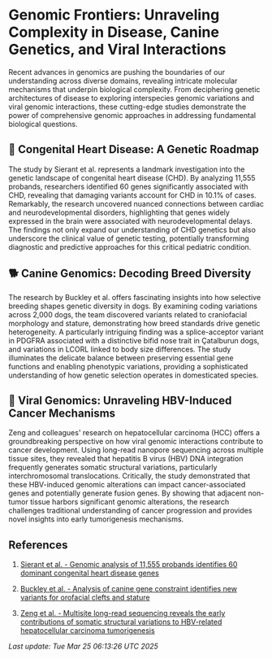 # Genomic Frontiers: Unraveling Complexity in Disease, Canine Genetics, and Viral Interactions

Recent advances in genomics are pushing the boundaries of our understanding across diverse domains, revealing intricate molecular mechanisms that underpin biological complexity. From deciphering genetic architectures of disease to exploring interspecies genomic variations and viral genomic interactions, these cutting-edge studies demonstrate the power of comprehensive genomic approaches in addressing fundamental biological questions.

## 🧬 Congenital Heart Disease: A Genetic Roadmap

The study by Sierant et al. represents a landmark investigation into the genetic landscape of congenital heart disease (CHD). By analyzing 11,555 probands, researchers identified 60 genes significantly associated with CHD, revealing that damaging variants account for CHD in 10.1% of cases. Remarkably, the research uncovered nuanced connections between cardiac and neurodevelopmental disorders, highlighting that genes widely expressed in the brain were associated with neurodevelopmental delays. The findings not only expand our understanding of CHD genetics but also underscore the clinical value of genetic testing, potentially transforming diagnostic and predictive approaches for this critical pediatric condition.

## 🐕 Canine Genomics: Decoding Breed Diversity

The research by Buckley et al. offers fascinating insights into how selective breeding shapes genetic diversity in dogs. By examining coding variations across 2,000 dogs, the team discovered variants related to craniofacial morphology and stature, demonstrating how breed standards drive genetic heterogeneity. A particularly intriguing finding was a splice-acceptor variant in PDGFRA associated with a distinctive bifid nose trait in Çatalburun dogs, and variations in LCORL linked to body size differences. The study illuminates the delicate balance between preserving essential gene functions and enabling phenotypic variations, providing a sophisticated understanding of how genetic selection operates in domesticated species.

## 🦠 Viral Genomics: Unraveling HBV-Induced Cancer Mechanisms

Zeng and colleagues' research on hepatocellular carcinoma (HCC) offers a groundbreaking perspective on how viral genomic interactions contribute to cancer development. Using long-read nanopore sequencing across multiple tissue sites, they revealed that hepatitis B virus (HBV) DNA integration frequently generates somatic structural variations, particularly interchromosomal translocations. Critically, the study demonstrated that these HBV-induced genomic alterations can impact cancer-associated genes and potentially generate fusion genes. By showing that adjacent non-tumor tissue harbors significant genomic alterations, the research challenges traditional understanding of cancer progression and provides novel insights into early tumorigenesis mechanisms.

## References

1. [Sierant et al. - Genomic analysis of 11,555 probands identifies 60 dominant congenital heart disease genes](https://pubmed.ncbi.nlm.nih.gov/40127276)

2. [Buckley et al. - Analysis of canine gene constraint identifies new variants for orofacial clefts and stature](https://pubmed.ncbi.nlm.nih.gov/40127928)

3. [Zeng et al. - Multisite long-read sequencing reveals the early contributions of somatic structural variations to HBV-related hepatocellular carcinoma tumorigenesis](https://pubmed.ncbi.nlm.nih.gov/40037842)

*Last update: Tue Mar 25 06:13:26 UTC 2025*
